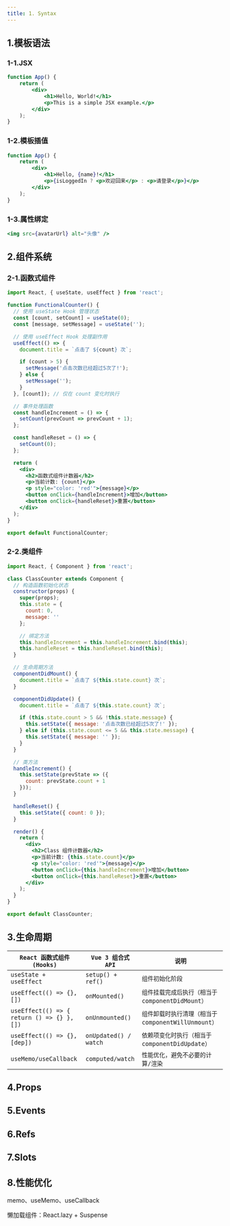```yaml
---
title: 1. Syntax
---
```


## 1.模板语法

### 1-1.JSX

```jsx
function App() {
	return (
		<div>
			<h1>Hello, World!</h1>
			<p>This is a simple JSX example.</p>
		</div>
	);
}
```

### 1-2.模板插值

```jsx
function App() {
	return (
		<div>
			<h1>Hello, {name}!</h1>
			<p>{isLoggedIn ? <p>欢迎回来</p> : <p>请登录</p>}</p>
		</div>
	);
}
```

### 1-3.属性绑定

```jsx
<img src={avatarUrl} alt="头像" />
```

## 2.组件系统

### 2-1.函数式组件

```jsx
import React, { useState, useEffect } from 'react';

function FunctionalCounter() {
  // 使用 useState Hook 管理状态
  const [count, setCount] = useState(0);
  const [message, setMessage] = useState('');

  // 使用 useEffect Hook 处理副作用
  useEffect(() => {
    document.title = `点击了 ${count} 次`;

    if (count > 5) {
      setMessage('点击次数已经超过5次了!');
    } else {
      setMessage('');
    }
  }, [count]); // 仅在 count 变化时执行

  // 事件处理函数
  const handleIncrement = () => {
    setCount(prevCount => prevCount + 1);
  };

  const handleReset = () => {
    setCount(0);
  };

  return (
    <div>
      <h2>函数式组件计数器</h2>
      <p>当前计数: {count}</p>
      <p style="color: 'red'">{message}</p>
      <button onClick={handleIncrement}>增加</button>
      <button onClick={handleReset}>重置</button>
    </div>
  );
}

export default FunctionalCounter;
```

### 2-2.类组件

```jsx
import React, { Component } from 'react';

class ClassCounter extends Component {
  // 构造函数初始化状态
  constructor(props) {
    super(props);
    this.state = {
      count: 0,
      message: ''
    };

    // 绑定方法
    this.handleIncrement = this.handleIncrement.bind(this);
    this.handleReset = this.handleReset.bind(this);
  }

  // 生命周期方法
  componentDidMount() {
    document.title = `点击了 ${this.state.count} 次`;
  }

  componentDidUpdate() {
    document.title = `点击了 ${this.state.count} 次`;

    if (this.state.count > 5 && !this.state.message) {
      this.setState({ message: '点击次数已经超过5次了!' });
    } else if (this.state.count <= 5 && this.state.message) {
      this.setState({ message: '' });
    }
  }

  // 类方法
  handleIncrement() {
    this.setState(prevState => ({
      count: prevState.count + 1
    }));
  }

  handleReset() {
    this.setState({ count: 0 });
  }

  render() {
    return (
      <div>
        <h2>Class 组件计数器</h2>
        <p>当前计数: {this.state.count}</p>
        <p style="color: 'red'">{message}</p>
        <button onClick={this.handleIncrement}>增加</button>
        <button onClick={this.handleReset}>重置</button>
      </div>
    );
  }
}

export default ClassCounter;
```

## 3.生命周期


| `React 函数式组件 (Hooks)` | `Vue 3 组合式 API` | `说明` |
|---------------------------|-------------------|------|
| `useState + useEffect` | `setup() + ref()` | `组件初始化阶段` |
| `useEffect(() => {}, [])` | `onMounted()` | `组件挂载完成后执行（相当于 componentDidMount）` |
| `useEffect(() => { return () => {} }, [])` | `onUnmounted()` | `组件卸载时执行清理（相当于 componentWillUnmount）` |
| `useEffect(() => {}, [dep])` | `onUpdated() / watch` | `依赖项变化时执行（相当于 componentDidUpdate）` |
| `useMemo/useCallback` | `computed/watch` | `性能优化，避免不必要的计算/渲染` |

## 4.Props

## 5.Events

## 6.Refs

## 7.Slots

## 8.性能优化

memo、useMemo、useCallback

懒加载组件：React.lazy + Suspense

